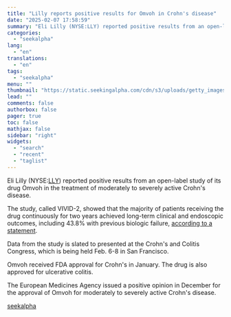 ```yaml
---
title: "Lilly reports positive results for Omvoh in Crohn's disease"
date: "2025-02-07 17:58:59"
summary: "Eli Lilly (NYSE:LLY) reported positive results from an open-label study of its drug Omvoh in the treatment of moderately to severely active Crohn's disease. The study, called VIVID-2, showed that the majority of patients receiving the drug continuously for two years achieved long-term clinical and endoscopic outcomes, including 43.8% with..."
categories:
  - "seekalpha"
lang:
  - "en"
translations:
  - "en"
tags:
  - "seekalpha"
menu: ""
thumbnail: "https://static.seekingalpha.com/cdn/s3/uploads/getty_images/521503314/image_521503314.jpg"
lead: ""
comments: false
authorbox: false
pager: true
toc: false
mathjax: false
sidebar: "right"
widgets:
  - "search"
  - "recent"
  - "taglist"
---
```


Eli Lilly (NYSE:[LLY](https://seekingalpha.com/symbol/LLY "Eli Lilly and Company")) reported positive results from an open-label study of its drug Omvoh in the treatment of moderately to severely active Crohn's disease.

The study, called VIVID-2, showed that the majority of patients receiving the drug continuously for two years achieved long-term clinical and endoscopic outcomes, including 43.8% with previous biologic failure, [according to a statement](https://seekingalpha.com/pr/19995383-most-patients-on-lillys-omvoh-mirikizumab-mrkz-for-crohns-disease-achieved-sustained-clinical).

Data from the study is slated to presented at the Crohn's and Colitis Congress, which is being held Feb. 6-8 in San Francisco.

Omvoh received FDA approval for Crohn's in January. The drug is also approved for ulcerative colitis.

The European Medicines Agency issued a positive opinion in December for the approval of Omvoh for moderately to severely active Crohn's disease.

[seekalpha](https://seekingalpha.com/news/4405158-lilly-reports-positive-results-for-omvoh-in-crohns-disease)
